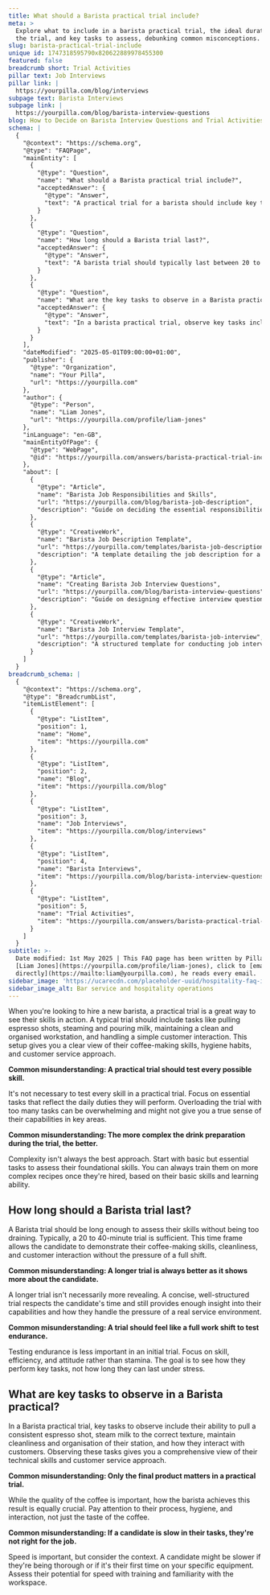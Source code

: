 ```yaml
---
title: What should a Barista practical trial include?
meta: >
  Explore what to include in a barista practical trial, the ideal duration for
  the trial, and key tasks to assess, debunking common misconceptions.
slug: barista-practical-trial-include
unique id: 1747318595790x820622889978455300
featured: false
breadcrumb short: Trial Activities
pillar text: Job Interviews
pillar link: |
  https://yourpilla.com/blog/interviews
subpage text: Barista Interviews
subpage link: |
  https://yourpilla.com/blog/barista-interview-questions
blog: How to Decide on Barista Interview Questions and Trial Activities
schema: |
  {
    "@context": "https://schema.org",
    "@type": "FAQPage",
    "mainEntity": [
      {
        "@type": "Question",
        "name": "What should a Barista practical trial include?",
        "acceptedAnswer": {
          "@type": "Answer",
          "text": "A practical trial for a barista should include key tasks such as pulling espresso shots, steaming and pouring milk, keeping a clean and organised workstation, and managing simple customer interactions. These activities provide insights into the candidate's coffee-making skills, hygiene practices, and customer service skills."
        }
      },
      {
        "@type": "Question",
        "name": "How long should a Barista trial last?",
        "acceptedAnswer": {
          "@type": "Answer",
          "text": "A barista trial should typically last between 20 to 40 minutes. This duration is sufficient to evaluate the candidate's coffee-making skills, cleanliness, and customer interaction, without being overly exhaustive."
        }
      },
      {
        "@type": "Question",
        "name": "What are the key tasks to observe in a Barista practical?",
        "acceptedAnswer": {
          "@type": "Answer",
          "text": "In a barista practical trial, observe key tasks including pulling consistent espresso shots, steaming milk to the proper texture, maintaining a clean and organised workstation, and customer interaction. These tasks assess both the technical and customer service skills of the candidate."
        }
      }
    ],
    "dateModified": "2025-05-01T09:00:00+01:00",
    "publisher": {
      "@type": "Organization",
      "name": "Your Pilla",
      "url": "https://yourpilla.com"
    },
    "author": {
      "@type": "Person",
      "name": "Liam Jones",
      "url": "https://yourpilla.com/profile/liam-jones"
    },
    "inLanguage": "en-GB",
    "mainEntityOfPage": {
      "@type": "WebPage",
      "@id": "https://yourpilla.com/answers/barista-practical-trial-include"
    },
    "about": [
      {
        "@type": "Article",
        "name": "Barista Job Responsibilities and Skills",
        "url": "https://yourpilla.com/blog/barista-job-description",
        "description": "Guide on deciding the essential responsibilities and skills required for a barista role."
      },
      {
        "@type": "CreativeWork",
        "name": "Barista Job Description Template",
        "url": "https://yourpilla.com/templates/barista-job-description",
        "description": "A template detailing the job description for a barista, including skills and responsibilities."
      },
      {
        "@type": "Article",
        "name": "Creating Barista Job Interview Questions",
        "url": "https://yourpilla.com/blog/barista-interview-questions",
        "description": "Guide on designing effective interview questions for barista positions."
      },
      {
        "@type": "CreativeWork",
        "name": "Barista Job Interview Template",
        "url": "https://yourpilla.com/templates/barista-job-interview",
        "description": "A structured template for conducting job interviews for barista positions."
      }
    ]
  }
breadcrumb_schema: |
  {
    "@context": "https://schema.org",
    "@type": "BreadcrumbList",
    "itemListElement": [
      {
        "@type": "ListItem",
        "position": 1,
        "name": "Home",
        "item": "https://yourpilla.com"
      },
      {
        "@type": "ListItem",
        "position": 2,
        "name": "Blog",
        "item": "https://yourpilla.com/blog"
      },
      {
        "@type": "ListItem",
        "position": 3,
        "name": "Job Interviews",
        "item": "https://yourpilla.com/blog/interviews"
      },
      {
        "@type": "ListItem",
        "position": 4,
        "name": "Barista Interviews",
        "item": "https://yourpilla.com/blog/barista-interview-questions"
      },
      {
        "@type": "ListItem",
        "position": 5,
        "name": "Trial Activities",
        "item": "https://yourpilla.com/answers/barista-practical-trial-include"
      }
    ]
  }
subtitle: >-
  Date modified: 1st May 2025 | This FAQ page has been written by Pilla Founder,
  [Liam Jones](https://yourpilla.com/profile/liam-jones), click to [email Liam
  directly](https://mailto:liam@yourpilla.com), he reads every email.
sidebar_image: 'https://ucarecdn.com/placeholder-uuid/hospitality-faq-image.jpg'
sidebar_image_alt: Bar service and hospitality operations
---
```

When you're looking to hire a new barista, a practical trial is a great way to see their skills in action. A typical trial should include tasks like pulling espresso shots, steaming and pouring milk, maintaining a clean and organised workstation, and handling a simple customer interaction. This setup gives you a clear view of their coffee-making skills, hygiene habits, and customer service approach.

**Common misunderstanding: A practical trial should test every possible skill.**

It's not necessary to test every skill in a practical trial. Focus on essential tasks that reflect the daily duties they will perform. Overloading the trial with too many tasks can be overwhelming and might not give you a true sense of their capabilities in key areas.

**Common misunderstanding: The more complex the drink preparation during the trial, the better.**

Complexity isn't always the best approach. Start with basic but essential tasks to assess their foundational skills. You can always train them on more complex recipes once they're hired, based on their basic skills and learning ability.

## How long should a Barista trial last?

A Barista trial should be long enough to assess their skills without being too draining. Typically, a 20 to 40-minute trial is sufficient. This time frame allows the candidate to demonstrate their coffee-making skills, cleanliness, and customer interaction without the pressure of a full shift.

**Common misunderstanding: A longer trial is always better as it shows more about the candidate.**

A longer trial isn't necessarily more revealing. A concise, well-structured trial respects the candidate's time and still provides enough insight into their capabilities and how they handle the pressure of a real service environment.

**Common misunderstanding: A trial should feel like a full work shift to test endurance.**

Testing endurance is less important in an initial trial. Focus on skill, efficiency, and attitude rather than stamina. The goal is to see how they perform key tasks, not how long they can last under stress.

## What are key tasks to observe in a Barista practical?

In a Barista practical trial, key tasks to observe include their ability to pull a consistent espresso shot, steam milk to the correct texture, maintain cleanliness and organisation of their station, and how they interact with customers. Observing these tasks gives you a comprehensive view of their technical skills and customer service approach.

**Common misunderstanding: Only the final product matters in a practical trial.**

While the quality of the coffee is important, how the barista achieves this result is equally crucial. Pay attention to their process, hygiene, and interaction, not just the taste of the coffee.

**Common misunderstanding: If a candidate is slow in their tasks, they're not right for the job.**

Speed is important, but consider the context. A candidate might be slower if they're being thorough or if it's their first time on your specific equipment. Assess their potential for speed with training and familiarity with the workspace.
